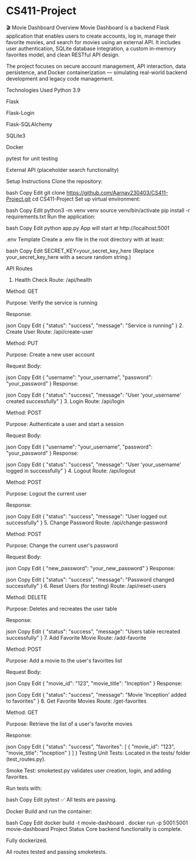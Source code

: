 # CS411-Project

🎬 Movie Dashboard
Overview
Movie Dashboard is a backend Flask application that enables users to create accounts, log in, manage their favorite movies, and search for movies using an external API.
It includes user authentication, SQLite database integration, a custom in-memory favorites model, and clean RESTful API design.

The project focuses on secure account management, API interaction, data persistence, and Docker containerization — simulating real-world backend development and legacy code management.

Technologies Used
Python 3.9

Flask

Flask-Login

Flask-SQLAlchemy

SQLite3

Docker

pytest for unit testing

External API (placeholder search functionality)

Setup Instructions
Clone the repository:

bash
Copy
Edit
git clone https://github.com/Aarnav230403/CS411-Project.git
cd CS411-Project
Set up virtual environment:

bash
Copy
Edit
python3 -m venv venv
source venv/bin/activate
pip install -r requirements.txt
Run the application:

bash
Copy
Edit
python app.py
App will start at http://localhost:5001

.env Template
Create a .env file in the root directory with at least:

bash
Copy
Edit
SECRET_KEY=your_secret_key_here
(Replace your_secret_key_here with a secure random string.)

API Routes
1. Health Check
Route: /api/health

Method: GET

Purpose: Verify the service is running

Response:

json
Copy
Edit
{
  "status": "success",
  "message": "Service is running"
}
2. Create User
Route: /api/create-user

Method: PUT

Purpose: Create a new user account

Request Body:

json
Copy
Edit
{
  "username": "your_username",
  "password": "your_password"
}
Response:

json
Copy
Edit
{
  "status": "success",
  "message": "User 'your_username' created successfully"
}
3. Login
Route: /api/login

Method: POST

Purpose: Authenticate a user and start a session

Request Body:

json
Copy
Edit
{
  "username": "your_username",
  "password": "your_password"
}
Response:

json
Copy
Edit
{
  "status": "success",
  "message": "User 'your_username' logged in successfully"
}
4. Logout
Route: /api/logout

Method: POST

Purpose: Logout the current user

Response:

json
Copy
Edit
{
  "status": "success",
  "message": "User logged out successfully"
}
5. Change Password
Route: /api/change-password

Method: POST

Purpose: Change the current user's password

Request Body:

json
Copy
Edit
{
  "new_password": "your_new_password"
}
Response:

json
Copy
Edit
{
  "status": "success",
  "message": "Password changed successfully"
}
6. Reset Users (for testing)
Route: /api/reset-users

Method: DELETE

Purpose: Deletes and recreates the user table

Response:

json
Copy
Edit
{
  "status": "success",
  "message": "Users table recreated successfully"
}
7. Add Favorite Movie
Route: /add-favorite

Method: POST

Purpose: Add a movie to the user's favorites list

Request Body:

json
Copy
Edit
{
  "movie_id": "123",
  "movie_title": "Inception"
}
Response:

json
Copy
Edit
{
  "status": "success",
  "message": "Movie 'Inception' added to favorites"
}
8. Get Favorite Movies
Route: /get-favorites

Method: GET

Purpose: Retrieve the list of a user's favorite movies

Response:

json
Copy
Edit
{
  "status": "success",
  "favorites": [
    {
      "movie_id": "123",
      "movie_title": "Inception"
    }
  ]
}
Testing
Unit Tests: Located in the tests/ folder (test_routes.py).

Smoke Test: smoketest.py validates user creation, login, and adding favorites.

Run tests with:

bash
Copy
Edit
pytest
✅ All tests are passing.

Docker
Build and run the container:

bash
Copy
Edit
docker build -t movie-dashboard .
docker run -p 5001:5001 movie-dashboard
Project Status
Core backend functionality is complete.

Fully dockerized.

All routes tested and passing smoketests.

